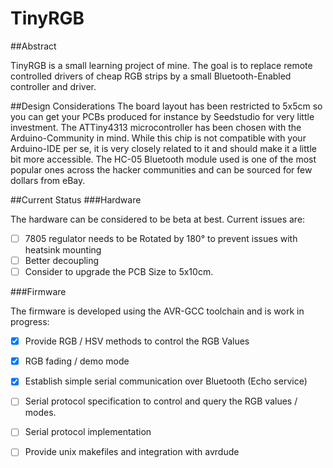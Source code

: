 TinyRGB
=======

##Abstract

TinyRGB is a small learning project of mine. The goal is to replace remote controlled drivers of cheap RGB strips
by a small Bluetooth-Enabled controller and driver. 

##Design Considerations
The board layout has been restricted to 5x5cm so you can get your PCBs produced for instance by Seedstudio for
very little investment. The ATTiny4313 microcontroller has been chosen with the Arduino-Community in mind. While 
this chip is not compatible with your Arduino-IDE per se, it is very closely related to it and should make it 
a little bit more accessible. The HC-05 Bluetooth module used is one of the most popular ones across the hacker communities
and can be sourced for few dollars from eBay. 

##Current Status 
###Hardware

The hardware can be considered to be beta at best. Current issues are:

- [ ] 7805 regulator needs to be Rotated by 180° to prevent issues with heatsink mounting
- [ ] Better decoupling
- [ ] Consider to upgrade the PCB Size to 5x10cm.
 
###Firmware

The firmware is developed using the AVR-GCC toolchain and is work in progress:

- [x] Provide RGB / HSV methods to control the RGB Values
- [x] RGB fading / demo mode 
- [x] Establish simple serial communication over Bluetooth (Echo service)
- [ ] Serial protocol specification to control and query the RGB values / modes.
- [ ] Serial protocol implementation
- [ ] Provide unix makefiles and integration with avrdude




